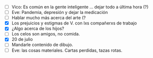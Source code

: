 - [ ] Vico: Es común en la gente inteligente ... dejar todo a última hora (?)
- [ ] Eve: Pandemia, depresión y dejar la medicación
- [ ] Hablar mucho más acerca del arte (?
- [x] Los prejuicios y estigmas de V. con lxs compañerxs de trabajo
- [x] ¿Algo acerca de los hijos?
- [ ] Los celos son amigos, no comida. 
- [x] 20 de julio 
- [ ] Mandarle contenido de dibujo.
- [ ] Eve: las cosas materiales. Cartas perdidas, tazas rotas. 